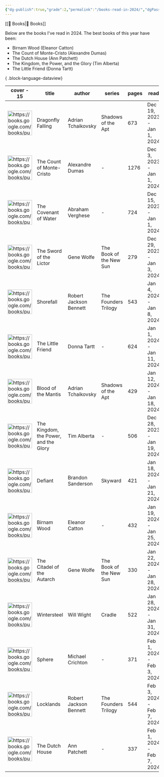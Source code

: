 ```yaml
---
{"dg-publish":true,"grade":2,"permalink":"/books-read-in-2024/","dgPassFrontmatter":true}
---
```



[[📘 Books\|📘 Books]]

Below are the books I've read in 2024. The best books of this year have been:

- Birnam Wood (Eleanor Catton)
- The Count of Monte-Cristo (Alexandre Dumas)
- The Dutch House (Ann Patchett)
- The Kingdom, the Power, and the Glory (Tim Alberta)
- The Little Friend (Donna Tartt)

{ .block-language-dataview}

<div><table class="dataview table-view-table"><thead class="table-view-thead"><tr class="table-view-tr-header"><th class="table-view-th"><span>cover - </span><span class="dataview small-text">15</span></th><th class="table-view-th"><span>title</span></th><th class="table-view-th"><span>author</span></th><th class="table-view-th"><span>series</span></th><th class="table-view-th"><span>pages</span></th><th class="table-view-th"><span>read</span></th><th class="table-view-th"><span>rating</span></th></tr></thead><tbody class="table-view-tbody"><tr><td><span><img width="80" alt="https://books.google.com/books/publisher/content/images/frontcover/A54J9pyUf38C?fife=w600-h900&amp;source=gbs_api" src="https://books.google.com/books/publisher/content/images/frontcover/A54J9pyUf38C?fife=w600-h900&amp;source=gbs_api" referrerpolicy="no-referrer"></span></td><td><span>Dragonfly Falling</span></td><td><span>Adrian Tchaikovsky</span></td><td><span>Shadows of the Apt</span></td><td>673</td><td><span>Dec 19, 2023 - Jan 1, 2024</span></td><td><span>⭐⭐⭐⭐</span></td></tr><tr><td><span><img width="80" alt="https://books.google.com/books/publisher/content/images/frontcover/YiEEAAAAQAAJ?fife=w600-h900&amp;source=gbs_api" src="https://books.google.com/books/publisher/content/images/frontcover/YiEEAAAAQAAJ?fife=w600-h900&amp;source=gbs_api" referrerpolicy="no-referrer"></span></td><td><span>The Count of Monte-Cristo</span></td><td><span>Alexandre Dumas</span></td><td><span>-</span></td><td>1276</td><td><span>Dec 3, 2023 - Jan 1, 2024</span></td><td><span>⭐⭐⭐⭐⭐</span></td></tr><tr><td><span><img width="80" alt="https://books.google.com/books/publisher/content/images/frontcover/_MO5EAAAQBAJ?fife=w600-h900&amp;source=gbs_api" src="https://books.google.com/books/publisher/content/images/frontcover/_MO5EAAAQBAJ?fife=w600-h900&amp;source=gbs_api" referrerpolicy="no-referrer"></span></td><td><span>The Covenant of Water</span></td><td><span>Abraham Verghese</span></td><td><span>-</span></td><td>724</td><td><span>Dec 15, 2023 - Jan 1, 2024</span></td><td><span>⭐⭐⭐⭐</span></td></tr><tr><td><span><img width="80" alt="https://books.google.com/books/publisher/content/images/frontcover/Ch1dp24RxYoC?fife=w600-h900&amp;source=gbs_api" src="https://books.google.com/books/publisher/content/images/frontcover/Ch1dp24RxYoC?fife=w600-h900&amp;source=gbs_api" referrerpolicy="no-referrer"></span></td><td><span>The Sword of the Lictor</span></td><td><span>Gene Wolfe</span></td><td><span>The Book of the New Sun</span></td><td>279</td><td><span>Dec 29, 2023 - Jan 3, 2024</span></td><td><span>⭐⭐⭐⭐</span></td></tr><tr><td><span><img width="80" alt="https://books.google.com/books/publisher/content/images/frontcover/q-eTDwAAQBAJ?fife=w600-h900&amp;source=gbs_api" src="https://books.google.com/books/publisher/content/images/frontcover/q-eTDwAAQBAJ?fife=w600-h900&amp;source=gbs_api" referrerpolicy="no-referrer"></span></td><td><span>Shorefall</span></td><td><span>Robert Jackson Bennett</span></td><td><span>The Founders Trilogy</span></td><td>543</td><td><span>Jan 4, 2024 - Jan 8, 2024</span></td><td><span>⭐⭐⭐⭐</span></td></tr><tr><td><span><img width="80" alt="https://books.google.com/books/publisher/content/images/frontcover/ZG6pwnARDFYC?fife=w600-h900&amp;source=gbs_api" src="https://books.google.com/books/publisher/content/images/frontcover/ZG6pwnARDFYC?fife=w600-h900&amp;source=gbs_api" referrerpolicy="no-referrer"></span></td><td><span>The Little Friend</span></td><td><span>Donna Tartt</span></td><td><span>-</span></td><td>624</td><td><span>Jan 1, 2024 - Jan 11, 2024</span></td><td><span>⭐⭐⭐⭐⭐</span></td></tr><tr><td><span><img width="80" alt="https://books.google.com/books/publisher/content/images/frontcover/8O-6j28Y5YcC?fife=w600-h900&amp;source=gbs_api" src="https://books.google.com/books/publisher/content/images/frontcover/8O-6j28Y5YcC?fife=w600-h900&amp;source=gbs_api" referrerpolicy="no-referrer"></span></td><td><span>Blood of the Mantis</span></td><td><span>Adrian Tchaikovsky</span></td><td><span>Shadows of the Apt</span></td><td>429</td><td><span>Jan 12, 2024 - Jan 18, 2024</span></td><td><span>⭐⭐⭐⭐</span></td></tr><tr><td><span><img width="80" alt="https://books.google.com/books/publisher/content/images/frontcover/IGmrzwEACAAJ?fife=w600-h900&amp;source=gbs_api" src="https://books.google.com/books/publisher/content/images/frontcover/IGmrzwEACAAJ?fife=w600-h900&amp;source=gbs_api" referrerpolicy="no-referrer"></span></td><td><span>The Kingdom, the Power, and the Glory</span></td><td><span>Tim Alberta</span></td><td><span>-</span></td><td>506</td><td><span>Dec 28, 2023 - Jan 19, 2024</span></td><td><span>⭐⭐⭐⭐⭐</span></td></tr><tr><td><span><img width="80" alt="https://books.google.com/books/publisher/content/images/frontcover/7m6vEAAAQBAJ?fife=w600-h900&amp;source=gbs_api" src="https://books.google.com/books/publisher/content/images/frontcover/7m6vEAAAQBAJ?fife=w600-h900&amp;source=gbs_api" referrerpolicy="no-referrer"></span></td><td><span>Defiant</span></td><td><span>Brandon Sanderson</span></td><td><span>Skyward</span></td><td>421</td><td><span>Jan 18, 2024 - Jan 21, 2024</span></td><td><span>⭐⭐⭐⭐</span></td></tr><tr><td><span><img width="80" alt="https://books.google.com/books/publisher/content/images/frontcover/6oNrEAAAQBAJ?fife=w600-h900&amp;source=gbs_api" src="https://books.google.com/books/publisher/content/images/frontcover/6oNrEAAAQBAJ?fife=w600-h900&amp;source=gbs_api" referrerpolicy="no-referrer"></span></td><td><span>Birnam Wood</span></td><td><span>Eleanor Catton</span></td><td><span>-</span></td><td>432</td><td><span>Jan 19, 2024 - Jan 25, 2024</span></td><td><span>⭐⭐⭐⭐⭐</span></td></tr><tr><td><span><img width="80" alt="https://books.google.com/books/publisher/content/images/frontcover/h3wSdakBjZwC?fife=w600-h900&amp;source=gbs_api" src="https://books.google.com/books/publisher/content/images/frontcover/h3wSdakBjZwC?fife=w600-h900&amp;source=gbs_api" referrerpolicy="no-referrer"></span></td><td><span>The Citadel of the Autarch</span></td><td><span>Gene Wolfe</span></td><td><span>The Book of the New Sun</span></td><td>330</td><td><span>Jan 22, 2024 - Jan 28, 2024</span></td><td><span>⭐⭐⭐⭐</span></td></tr><tr><td><span><img width="80" alt="https://books.google.com/books/publisher/content/images/frontcover/yZK-zQEACAAJ?fife=w600-h900&amp;source=gbs_api" src="https://books.google.com/books/publisher/content/images/frontcover/yZK-zQEACAAJ?fife=w600-h900&amp;source=gbs_api" referrerpolicy="no-referrer"></span></td><td><span>Wintersteel</span></td><td><span>Will Wight</span></td><td><span>Cradle</span></td><td>522</td><td><span>Jan 28, 2024 - Jan 31, 2024</span></td><td><span>⭐⭐⭐⭐</span></td></tr><tr><td><span><img width="80" alt="https://books.google.com/books/publisher/content/images/frontcover/PBb0P6xnbkoC?fife=w600-h900&amp;source=gbs_api" src="https://books.google.com/books/publisher/content/images/frontcover/PBb0P6xnbkoC?fife=w600-h900&amp;source=gbs_api" referrerpolicy="no-referrer"></span></td><td><span>Sphere</span></td><td><span>Michael Crichton</span></td><td><span>-</span></td><td>371</td><td><span>Feb 1, 2024 - Feb 3, 2024</span></td><td><span>⭐⭐⭐</span></td></tr><tr><td><span><img width="80" alt="https://books.google.com/books/publisher/content/images/frontcover/aF0_EAAAQBAJ?fife=w600-h900&amp;source=gbs_api" src="https://books.google.com/books/publisher/content/images/frontcover/aF0_EAAAQBAJ?fife=w600-h900&amp;source=gbs_api" referrerpolicy="no-referrer"></span></td><td><span>Locklands</span></td><td><span>Robert Jackson Bennett</span></td><td><span>The Founders Trilogy</span></td><td>544</td><td><span>Feb 3, 2024 - Feb 7, 2024</span></td><td><span>⭐⭐⭐⭐</span></td></tr><tr><td><span><img width="80" alt="https://books.google.com/books/publisher/content/images/frontcover/OeuMDwAAQBAJ?fife=w600-h900&amp;source=gbs_api" src="https://books.google.com/books/publisher/content/images/frontcover/OeuMDwAAQBAJ?fife=w600-h900&amp;source=gbs_api" referrerpolicy="no-referrer"></span></td><td><span>The Dutch House</span></td><td><span>Ann Patchett</span></td><td><span>-</span></td><td>337</td><td><span>Feb 1, 2024 - Feb 7, 2024</span></td><td><span>⭐⭐⭐⭐⭐</span></td></tr></tbody></table></div>
